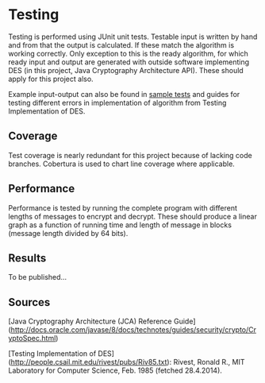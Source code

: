 Testing
=======

Testing is performed using JUnit unit tests. Testable input is written by hand and from that the output is calculated. If these match the algorithm is working correctly. Only exception to this is the ready algorithm, for which ready input and output are generated with outside software implementing DES (in this project, Java Cryptography Architecture API). These should apply for this project also.  

Example input-output can also be found in [sample tests](http://orlingrabbe.com/des.htm) and guides for testing different errors in implementation of algorithm from Testing Implementation of DES.

Coverage
--------

Test coverage is nearly redundant for this project because of lacking code branches. Cobertura is used to chart line coverage where applicable.  

Performance
-----------

Performance is tested by running the complete program with different lengths of messages to encrypt and decrypt. These should produce a linear graph as a function of running time and length of message in blocks (message length divided by 64 bits).

Results
-------

To be published...

Sources
-------
[Java Cryptography Architecture (JCA) Reference Guide] (http://docs.oracle.com/javase/8/docs/technotes/guides/security/crypto/CryptoSpec.html)

[Testing Implementation of DES] (http://people.csail.mit.edu/rivest/pubs/Riv85.txt): Rivest, Ronald R., MIT Laboratory for Computer Science, Feb. 1985 (fetched 28.4.2014).
